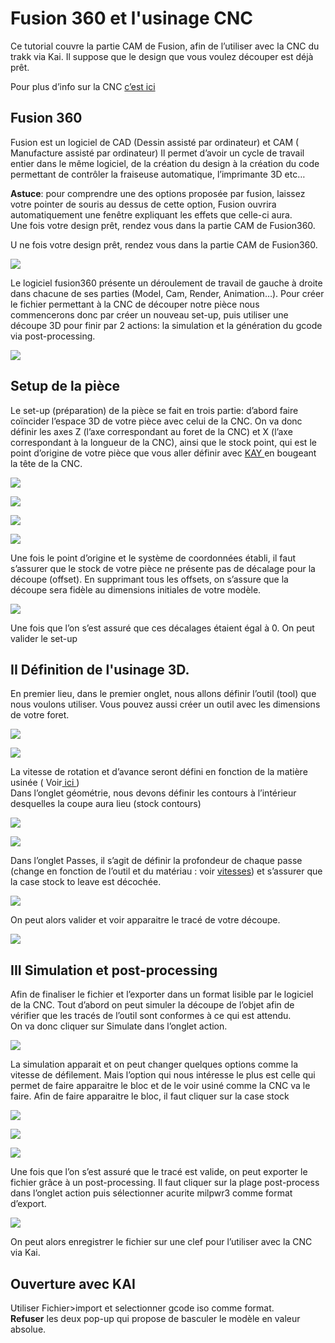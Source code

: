 # Fusion 360 et l'usinage CNC

Ce tutorial couvre la partie CAM de Fusion, afin de l’utiliser avec la CNC du trakk via Kai. Il suppose que le design que vous voulez découper est déjà prêt. 

Pour plus d’info sur la CNC [c’est ici](../../tools/cnc.md)

##  Fusion 360

Fusion est un logiciel de CAD \(Dessin assisté par ordinateur\) et CAM \( Manufacture assisté par ordinateur\) Il permet d’avoir un cycle de travail entier dans le même logiciel, de la création du design à la création du code permettant de contrôler la fraiseuse automatique, l’imprimante 3D etc… 

**Astuce**: pour comprendre une des options proposée par fusion, laissez votre pointer de souris au dessus de cette option, Fusion ouvrira automatiquement une fenêtre expliquant les effets que celle-ci aura.  
Une fois votre design prêt, rendez vous dans la partie CAM de Fusion360.

U ne fois votre design prêt, rendez vous dans la partie CAM de Fusion360.

![](../../.gitbook/assets/image%20%2837%29.png)

 Le logiciel fusion360 présente un déroulement de travail de gauche à droite dans chacune de ses parties \(Model, Cam, Render, Animation…\). Pour créer le fichier permettant à la CNC de découper notre pièce nous commencerons donc par créer un nouveau set-up, puis utiliser une découpe 3D pour finir par 2 actions: la simulation et la génération du gcode via post-processing.

![](../../.gitbook/assets/image%20%2847%29.png)

## Setup de la pièce

 Le set-up \(préparation\) de la pièce se fait en trois partie: d’abord faire coïncider l’espace 3D de votre pièce avec celui de la CNC. On va donc définir les axes Z \(l’axe correspondant au foret de la CNC\) et X \(l’axe correspondant à la longueur de la CNC\), ainsi que le stock point, qui est le point d’origine de votre pièce que vous aller définir avec [KAY ](../galaad.md)en bougeant la tête de la CNC.  


![](../../.gitbook/assets/image%20%2841%29.png)

![](../../.gitbook/assets/image%20%2834%29.png)

![](../../.gitbook/assets/image%20%2826%29.png)

![](../../.gitbook/assets/image%20%2832%29.png)

Une fois le point d’origine et le système de coordonnées établi, il faut s’assurer que le stock de votre pièce ne présente pas de décalage pour la découpe \(offset\). En supprimant tous les offsets, on s’assure que la découpe sera fidèle au dimensions initiales de votre modèle.

![](../../.gitbook/assets/image%20%2867%29.png)

 Une fois que l’on s’est assuré que ces décalages étaient égal à 0. On peut valider le set-up

## **II Définition de l'usinage 3D.**

  
En premier lieu, dans le premier onglet, nous allons définir l’outil \(tool\) que nous voulons utiliser. Vous pouvez aussi créer un outil avec les dimensions de votre foret.  


![](../../.gitbook/assets/image%20%2860%29.png)

![](../../.gitbook/assets/image%20%2820%29.png)

La vitesse de rotation et d’avance seront défini en fonction de la matière usinée \( Voir[ ici ](../../tools/cnc.md#vitesse-davance-et-vitesse-de-coupe) \)    
Dans l’onglet géométrie, nous devons définir les contours à l’intérieur desquelles la coupe aura lieu \(stock contours\)

![](../../.gitbook/assets/image%20%2871%29.png)

![](../../.gitbook/assets/image%20%2854%29.png)

Dans l’onglet Passes, il s’agit de définir la profondeur de chaque passe \(change en fonction de l’outil et du matériau : voir [vitesses](../../tools/cnc.md#vitesse-davance-et-vitesse-de-coupe)\) et s’assurer que la case stock to leave est décochée.

![](../../.gitbook/assets/image%20%2822%29.png)

 On peut alors valider et voir apparaitre le tracé de votre découpe.

![](../../.gitbook/assets/image%20%2813%29.png)

## **III Simulation et post-processing**

  
Afin de finaliser le fichier et l’exporter dans un format lisible par le logiciel de la CNC. Tout d’abord on peut simuler la découpe de l’objet afin de vérifier que les tracés de l’outil sont conformes à ce qui est attendu.  
On va donc cliquer sur Simulate dans l’onglet action.

![](../../.gitbook/assets/image%20%2810%29.png)

 La simulation apparait et on peut changer quelques options comme la vitesse de défilement. Mais l’option qui nous intéresse le plus est celle qui permet de faire apparaitre le bloc et de le voir usiné comme la CNC va le faire. Afin de faire apparaitre le bloc, il faut cliquer sur la case stock

![](../../.gitbook/assets/image%20%2842%29.png)

![](../../.gitbook/assets/image%20%2825%29.png)

![](../../.gitbook/assets/image%20%2823%29.png)

 Une fois que l’on s’est assuré que le tracé est valide, on peut exporter le fichier grâce à un post-processing. Il faut cliquer sur la plage post-process dans l’onglet action puis sélectionner acurite milpwr3 comme format d’export.

![](../../.gitbook/assets/image.png)

On peut alors enregistrer le fichier sur une clef pour l’utiliser avec la CNC via Kai.  


## **Ouverture avec KAI**

  
Utiliser Fichier&gt;import et selectionner gcode iso comme format.  
**Refuser** les deux pop-up qui propose de basculer le modèle en valeur absolue. 

